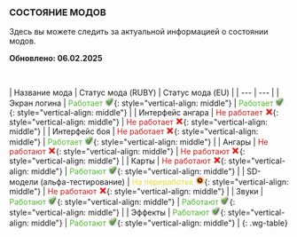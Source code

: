 ### СОСТОЯНИЕ МОДОВ

Здесь вы можете следить за актуальной информацией о состоянии модов.

**Обновлено: 06.02.2025**

<br>

| Название мода | Статус мода (RUBY) | Статус мода (EU) |
| --- | --- |
| Экран логина | <span style="color: #50b531">Работает</span> ![](/assets/img/table/check_green.png){: style="vertical-align: middle"} | <span style="color: #50b531">Работает</span> ![](/assets/img/table/check_green.png){: style="vertical-align: middle"} |
| Интерфейс ангара | <span style="color: #c71d1d">Не работает</span> ![](/assets/img/table/icon_cross.png){: style="vertical-align: middle"}  | <span style="color: #c71d1d">Не работает</span> ![](/assets/img/table/icon_cross.png){: style="vertical-align: middle"} |
| Интерфейс боя | <span style="color: #c71d1d">Не работает</span> ![](/assets/img/table/icon_cross.png){: style="vertical-align: middle"}  | <span style="color: #50b531">Работает</span> ![](/assets/img/table/check_green.png){: style="vertical-align: middle"} |
| Ангары | <span style="color: #c71d1d">Не работают</span> ![](/assets/img/table/icon_cross.png){: style="vertical-align: middle"} | <span style="color: #c71d1d">Не работают</span> ![](/assets/img/table/icon_cross.png){: style="vertical-align: middle"} |
| Карты | <span style="color: #c71d1d">Не работают</span> ![](/assets/img/table/icon_cross.png){: style="vertical-align: middle"} | <span style="color: #50b531">Работают</span> ![](/assets/img/table/check_green.png){: style="vertical-align: middle"} |
| SD-модели (альфа-тестирование) | <span style="color: #e3df33">На переработке</span> ![](/assets/img/table/wait_update.png){: style="vertical-align: middle"} | <span style="color: #c71d1d">Не работают</span> ![](/assets/img/table/icon_cross.png){: style="vertical-align: middle"} |
| Звуки | <span style="color: #50b531">Работают</span> ![](/assets/img/table/check_green.png){: style="vertical-align: middle"} | <span style="color: #50b531">Работают</span> ![](/assets/img/table/check_green.png){: style="vertical-align: middle"} |
| Эффекты | <span style="color: #50b531">Работают</span> ![](/assets/img/table/check_green.png){: style="vertical-align: middle"} | <span style="color: #50b531">Работают</span> ![](/assets/img/table/check_green.png){: style="vertical-align: middle"} |
{: .wg-table}